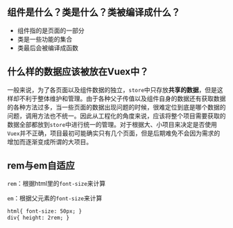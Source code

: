 ## 组件是什么？类是什么？类被编译成什么？

- 组件指的是页面的一部分
- 类是一些功能的集合
- 类最后会被编译成函数

## 什么样的数据应该被放在Vuex中？

一般来说，为了各页面以及组件数据的独立，`store`中只存放**共享的数据**，但是这样却不利于整体维护和管理。由于各种父子传值以及组件自身的数据还有获取数据的各种方法过多，当一些页面的数据出现问题的时候，很难定位到底是哪个数据的问题，调用方法也不统一。因此从工程化的角度来说，应该将整个项目需要获取的数据全部都放到`store`中进行统一的管理。对于根据大、小项目来决定是否使用`Vuex`并不正确，项目最初可能确实只有几个页面，但是后期难免不会因为需求的增加而逐渐变成所谓的大项目。

## rem与em自适应

`rem`：根据html里的`font-size`来计算

`em`：根据父元素的`font-size`来计算

```html
html{ font-size: 50px; }
div{ height: 2rem; }
```

